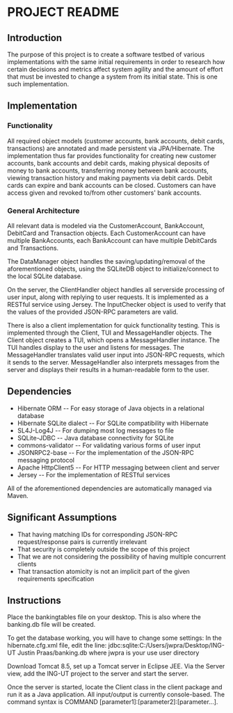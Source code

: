 # PROJECT README

## Introduction

The purpose of this project is to create a software testbed of various implementations with the same initial requirements in order to research how certain decisions and metrics affect system agility and the amount of effort that must be invested to change a system from its initial state. This is one such implementation.

## Implementation

### Functionality
All required object models (customer accounts, bank accounts, debit cards, transactions) are annotated and made persistent via JPA/Hibernate. The implementation thus far provides functionality for creating new customer accounts, bank accounts and debit cards, making physical deposits of money to bank accounts, transferring money between bank accounts, viewing transaction history and making payments via debit cards. Debit cards can expire and bank accounts can be closed. Customers can have access given and revoked to/from other customers' bank accounts.

### General Architecture
All relevant data is modeled via the CustomerAccount, BankAccount, DebitCard and Transaction objects. Each CustomerAccount can have multiple BankAccounts, each BankAccount can have multiple DebitCards and Transactions. 

The DataManager object handles the saving/updating/removal of the aforementioned objects, using the SQLiteDB object to initialize/connect to the local SQLite database.

On the server, the ClientHandler object handles all serverside processing of user input, along with replying to user requests. It is implemented as a RESTful service using Jersey. The InputChecker object is used to verify that the values of the provided JSON-RPC parameters are valid. 

There is also a client implementation for quick functionality testing. This is implemented through the Client, TUI and MessageHandler objects. The Client object creates a TUI, which opens a MessageHandler instance. The TUI handles display to the user and listens for messages. The MessageHandler translates valid user input into JSON-RPC requests, which it sends to the server. MessageHandler also interprets messages from the server and displays their results in a human-readable form to the user.

## Dependencies

* Hibernate ORM -- For easy storage of Java objects in a relational database
* Hibernate SQLite dialect -- For SQLite compatibility with Hibernate
* SL4J-Log4J -- For dumping most log messages to file
* SQLite-JDBC -- Java database connectivity for SQLite
* commons-validator -- For validating various forms of user input
* JSONRPC2-base -- For the implementation of the JSON-RPC messaging protocol
* Apache HttpClient5 -- For HTTP messaging between client and server
* Jersey -- For the implementation of RESTful services

All of the aforementioned dependencies are automatically managed via Maven.

## Significant Assumptions

* That having matching IDs for corresponding JSON-RPC request/response pairs is currently irrelevant
* That security is completely outside the scope of this project
* That we are not considering the possibility of having multiple concurrent clients
* That transaction atomicity is not an implicit part of the given requirements specification

## Instructions

Place the bankingtables file on your desktop. This is also where the banking.db file will be created.

To get the database working, you will have to change some settings: In the hibernate.cfg.xml file, edit the line: <property name = "hibernate.connection.url">jdbc:sqlite:C:/Users/jwpra/Desktop/ING-UT Justin Praas/banking.db</property> where jwpra is your use user directory

Download Tomcat 8.5, set up a Tomcat server in Eclipse JEE. Via the Server view, add the ING-UT project to the server and start the server. 

Once the server is started, locate the Client class in the client package and run it as a Java application. All input/output is currently console-based. The command syntax is COMMAND [parameter1]:[parameter2]:[parameter...].
